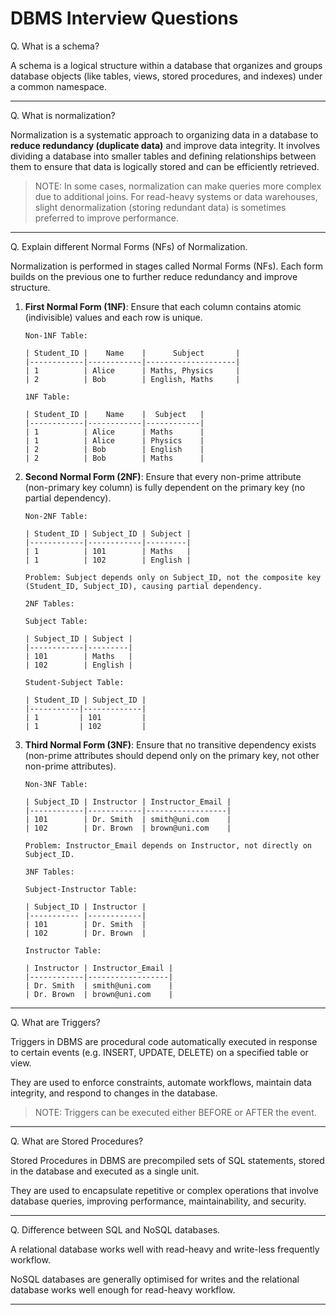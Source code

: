 # DBMS Interview Questions

Q. What is a schema?

A schema is a logical structure within a database that organizes and groups database objects (like tables, views, stored procedures, and indexes) under a common namespace.

---

Q. What is normalization?

Normalization is a systematic approach to organizing data in a database to **reduce redundancy (duplicate data)** and improve data integrity. It involves dividing a database into smaller tables and defining relationships between them to ensure that data is logically stored and can be efficiently retrieved.

> NOTE: In some cases, normalization can make queries more complex due to additional joins. For read-heavy systems or data warehouses, slight denormalization (storing redundant data) is sometimes preferred to improve performance.

---

Q. Explain different Normal Forms (NFs) of Normalization.

Normalization is performed in stages called Normal Forms (NFs). Each form builds on the previous one to further reduce redundancy and improve structure. 

1. **First Normal Form (1NF)**: Ensure that each column contains atomic (indivisible) values and each row is unique.

    ```
    Non-1NF Table:

    | Student_ID |    Name    |      Subject       |
    |------------|------------|--------------------|
    | 1          | Alice      | Maths, Physics     |
    | 2          | Bob        | English, Maths     |

    1NF Table:

    | Student_ID |    Name    |  Subject   |
    |------------|------------|------------|
    | 1          | Alice      | Maths      |
    | 1          | Alice      | Physics    |
    | 2          | Bob        | English    |
    | 2          | Bob        | Maths      |
    ```

2. **Second Normal Form (2NF)**: Ensure that every non-prime attribute (non-primary key column) is fully dependent on the primary key (no partial dependency).

    ```
    Non-2NF Table:

    | Student_ID | Subject_ID | Subject |
    |------------|------------|---------|
    | 1          | 101        | Maths   | 
    | 1          | 102        | English | 

    Problem: Subject depends only on Subject_ID, not the composite key (Student_ID, Subject_ID), causing partial dependency.

    2NF Tables:

    Subject Table:

    | Subject_ID | Subject |
    |------------|---------|
    | 101        | Maths   |
    | 102        | English |

    Student-Subject Table:

    | Student_ID | Subject_ID |
    |-----------|-------------|
    | 1         | 101         |
    | 1         | 102         |
    ```

3. **Third Normal Form (3NF)**: Ensure that no transitive dependency exists (non-prime attributes should depend only on the primary key, not other non-prime attributes).

    ```
    Non-3NF Table:

    | Subject_ID | Instructor | Instructor_Email |
    |------------|------------|------------------|
    | 101        | Dr. Smith  | smith@uni.com    |
    | 102        | Dr. Brown  | brown@uni.com    |

    Problem: Instructor_Email depends on Instructor, not directly on Subject_ID.

    3NF Tables:

    Subject-Instructor Table:

    | Subject_ID | Instructor |
    |----------- |------------|
    | 101        | Dr. Smith  | 
    | 102        | Dr. Brown  | 

    Instructor Table:

    | Instructor | Instructor_Email |
    |------------|------------------|
    | Dr. Smith  | smith@uni.com    |
    | Dr. Brown  | brown@uni.com    |
    ```

---

Q. What are Triggers?

Triggers in DBMS are procedural code automatically executed in response to certain events (e.g. INSERT, UPDATE, DELETE) on a specified table or view. 

They are used to enforce constraints, automate workflows, maintain data integrity, and respond to changes in the database.

> NOTE: Triggers can be executed either BEFORE or AFTER the event.

---

Q. What are Stored Procedures?

Stored Procedures in DBMS are precompiled sets of SQL statements, stored in the database and executed as a single unit. 

They are used to encapsulate repetitive or complex operations that involve database queries, improving performance, maintainability, and security.

---

Q. Difference between SQL and NoSQL databases.

A relational database works well with read-heavy and write-less frequently workflow. 

NoSQL databases are generally optimised for writes and the relational database works well enough for read-heavy workflow.

---



